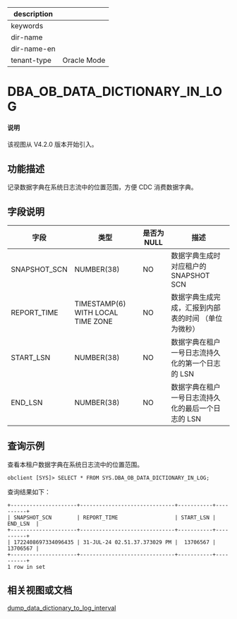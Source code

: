 |description||
|---|---|
|keywords||
|dir-name||
|dir-name-en||
|tenant-type|Oracle Mode|

# DBA_OB_DATA_DICTIONARY_IN_LOG

<main id="notice" type='explain'>
<h4>说明</h4>
<p>该视图从 V4.2.0 版本开始引入。</p>
</main>

## 功能描述

记录数据字典在系统日志流中的位置范围，方便 CDC 消费数据字典。

## 字段说明

| **字段** | **类型** | **是否为 NULL** | **描述** |
| --- | --- | --- | --- |
| SNAPSHOT_SCN | NUMBER(38) | NO | 数据字典生成时对应租户的 SNAPSHOT SCN |
| REPORT_TIME | TIMESTAMP(6) WITH LOCAL TIME ZONE | NO |  数据字典生成完成，汇报到内部表的时间  （单位为微秒） |
| START_LSN | NUMBER(38) | NO | 数据字典在租户一号日志流持久化的第一个日志的 LSN |
| END_LSN | NUMBER(38) | NO | 数据字典在租户一号日志流持久化的最后一个日志的 LSN |

## 查询示例

查看本租户数据字典在系统日志流中的位置范围。

```shell
obclient [SYS]> SELECT * FROM SYS.DBA_OB_DATA_DICTIONARY_IN_LOG;
```

查询结果如下：

```shell
+---------------------+------------------------------+-----------+----------+
| SNAPSHOT_SCN        | REPORT_TIME                  | START_LSN | END_LSN  |
+---------------------+------------------------------+-----------+----------+
| 1722408697334096435 | 31-JUL-24 02.51.37.373029 PM |  13706567 | 13706567 |
+---------------------+------------------------------+-----------+----------+
1 row in set
```

## 相关视图或文档

[dump_data_dictionary_to_log_interval](../../../800.configuration-items-and-system-variables/100.system-configuration-items/400.tenant-level-configuration-items/2300.dump_data_dictionary_to_log_interval.md)
